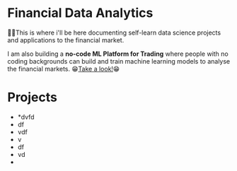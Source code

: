 # Financial Data Analytics 

🙋‍♂️This is where i'll be here documenting self-learn data science projects and applications to the financial market.

I am also building a **no-code ML Platform for Trading** where people with no coding backgrounds can build and train machine learning models to analyse the financial markets. 😁[Take a look!](https://buttersaltpepper-finapp-app-cfhlmv.streamlitapp.com/)😁

# Projects

* *dvfd
* df
* vdf
* v
* df
* vd
* 
